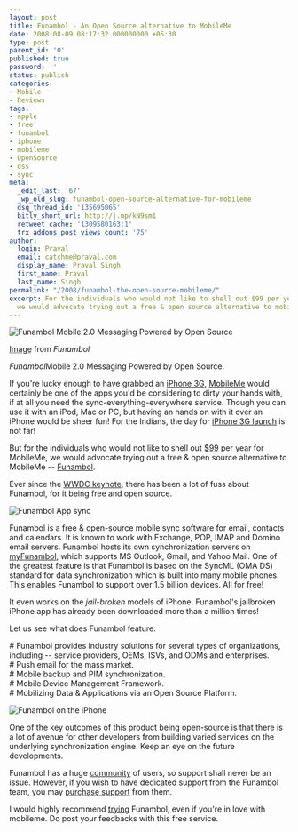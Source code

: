 ```yaml
---
layout: post
title: Funambol - An Open Source alternative to MobileMe
date: 2008-08-09 08:17:32.000000000 +05:30
type: post
parent_id: '0'
published: true
password: ''
status: publish
categories:
- Mobile
- Reviews
tags:
- apple
- free
- funambol
- iphone
- mobileme
- OpenSource
- oss
- sync
meta:
  _edit_last: '67'
  _wp_old_slug: funambol-open-source-alternative-for-mobileme
  dsq_thread_id: '135695065'
  bitly_short_url: http://j.mp/kN9sm1
  retweet_cache: '1309580163:1'
  trx_addons_post_views_count: '75'
author:
  login: Praval
  email: catchme@praval.com
  display_name: Praval Singh
  first_name: Praval
  last_name: Singh
permalink: "/2008/funambol-the-open-source-mobileme/"
excerpt: For the individuals who would not like to shell out $99 per year for mobileme,
  we would advocate trying out a free & open source alternative to mobileme -- Funambol.
---
```

<div class="figure"><img src="/static/2008/08/funambol.jpg" alt="Funambol Mobile 2.0 Messaging Powered by Open Source" />
<p class="credit"><abbr class="type" title="Image">Image</abbr> from <cite>Funambol</cite></p>
<p class="caption"><em class="title">Funambol</em>Mobile 2.0 Messaging Powered by Open Source.</p>
</div>
<p>If you're lucky enough to have grabbed an <a href="http://www.apple.com/iphone/">iPhone 3G</a>, <a href="http://www.me.com/">MobileMe</a> would certainly be one of the apps you'd be considering to dirty your hands with, if at all you need the sync-everything-everywhere service. Though you can use it with an iPod, Mac or PC, but having an hands on with it over an iPhone would be sheer fun! For the Indians, the day for <a href="/2008/iphone-3g-india-22-august/">iPhone 3G launch</a> is not far! </p>
<p>But for the individuals who would not like to shell out <a href="http://www.apple.com/mobileme/pricing/">$99</a> per year for MobileMe, we would advocate trying out a free &amp; open source alternative to MobileMe -- <a href="http://www.funambol.com/">Funambol</a>.</p>
<p>Ever since the <a href="http://www.apple.com/quicktime/qtv/wwdc08/">WWDC keynote</a>, there has been a lot of fuss about Funambol, for it being free and open source.</p>
<p><img src="/static/2008/08/funambol-apps.jpg" alt="Funambol App sync" style="none;" /></p>
<p>Funambol is a free &amp; open-source mobile sync software for email, contacts and calendars. It is known to work with Exchange, POP, IMAP and Domino email servers. Funambol hosts its own synchronization servers on <a href="http://my.funambol.com/">myFunambol</a>, which supports MS Outlook, Gmail, and Yahoo Mail. One of the greatest feature is that Funambol is based on the SyncML (OMA DS) standard for data synchronization which is built into many mobile phones. This enables Funambol to support over 1.5 billion devices. All for free!</p>
<p>It even works on the <em>jail-broken</em> models of iPhone. Funambol's jailbroken iPhone app has already been downloaded more than a million times!</p>
<p>Let us see what does Funambol feature:</p>
<p># Funambol provides industry solutions for several types of organizations, including -- service providers, OEMs, ISVs, and ODMs and enterprises.<br />
# Push email for the mass market.<br />
# Mobile backup and PIM synchronization.<br />
# Mobile Device Management Framework.<br />
# Mobilizing Data &amp; Applications via an Open Source Platform.</p>
<p><img src="/static/2008/08/funambol-iphone.jpg" alt="Funambol on the iPhone" style="none;" /></p>
<p>One of the key outcomes of this product being open-source is that there is a lot of avenue for other developers from building varied services on the underlying synchronization engine. Keep an eye on the future developments.</p>
<p>Funambol has a huge <a href="http://www.funambol.com/opensource/communitysupport.php">community</a> of users, so support shall never be an issue. However, if you wish to have dedicated support from the Funambol team, you may <a href="http://www.funambol.com/support/purchasesupport.php">purchase support</a> from them.</p>
<p>I would highly recommend <a href="http://www.funambol.com/solutions/tryfunambol.php">trying</a> Funambol, even if you're in love with mobileme. Do post your feedbacks with this free service.</p>
